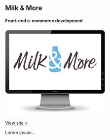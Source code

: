 
## Milk & More
#### Front-end e-commerce development 

<div class="snapshot">

![Milk & More](/assets/portfolio/mm-temp.png)

<a href="http://www.milkandmore.co.uk/" target="_blank">View site &gt;</a>

</div>

<div class="info">

Lorem ipsum...

</div>